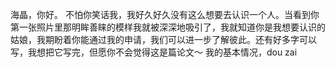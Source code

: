 海晶，你好。
不怕你笑话我，我好久好久没有这么想要去认识一个人。当看到你第一张照片里那明眸善睐的模样我就被深深地吸引了，我就知道你是我想要认识的姑娘，我期盼着你能通过我的申请，我们可以进一步了解彼此。还有好多字可以写，我想把它写完，但愿你不会觉得这是篇论文～
我的基本情况，dou zai